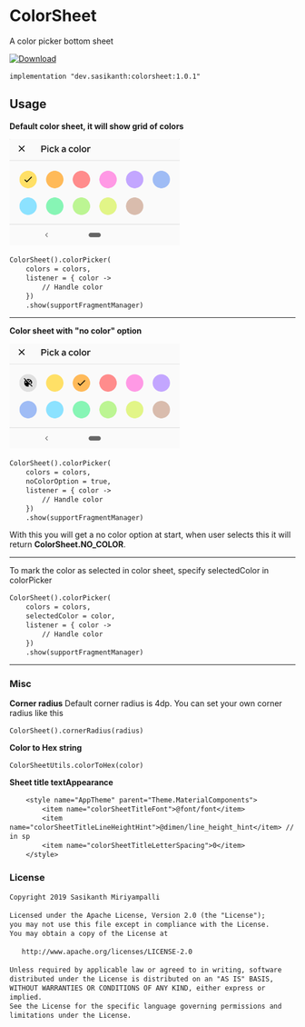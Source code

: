 # ColorSheet
A color picker bottom sheet

[ ![Download](https://api.bintray.com/packages/sasikanthmiriyampalli/maven/color-sheet/images/download.svg?version=1.0.0) ](https://bintray.com/sasikanthmiriyampalli/maven/color-sheet/1.0.0/link)

```
implementation "dev.sasikanth:colorsheet:1.0.1"
```

## Usage
**Default color sheet, it will show grid of colors**

<img width="300" alt="portfolio_view" src="./art/color_sheet.png">
<br>

```
ColorSheet().colorPicker(
    colors = colors,
    listener = { color ->
        // Handle color
    })
    .show(supportFragmentManager)
```

---

**Color sheet with "no color" option**

<img width="300" alt="portfolio_view" src="./art/color_sheet_no_color.png">
<br>

```
ColorSheet().colorPicker(
    colors = colors,
    noColorOption = true,
    listener = { color ->
        // Handle color
    })
    .show(supportFragmentManager)
```
With this you will get a no color option at start, when user selects this it will return **ColorSheet.NO_COLOR**.

- - - -

To mark the color as selected in color sheet, specify selectedColor in colorPicker

```
ColorSheet().colorPicker(
    colors = colors,
    selectedColor = color,
    listener = { color ->
        // Handle color
    })
    .show(supportFragmentManager)
```

- - - -
### Misc
**Corner radius**
Default corner radius is 4dp. You can set your own corner radius like this
```
ColorSheet().cornerRadius(radius)
```

**Color to Hex string**
```
ColorSheetUtils.colorToHex(color)
```

**Sheet title textAppearance**
```
    <style name="AppTheme" parent="Theme.MaterialComponents">
        <item name="colorSheetTitleFont">@font/font</item>
        <item name="colorSheetTitleLineHeightHint">@dimen/line_height_hint</item> // in sp
        <item name="colorSheetTitleLetterSpacing">0</item>
    </style>
```

### License

```
Copyright 2019 Sasikanth Miriyampalli

Licensed under the Apache License, Version 2.0 (the "License");
you may not use this file except in compliance with the License.
You may obtain a copy of the License at

   http://www.apache.org/licenses/LICENSE-2.0

Unless required by applicable law or agreed to in writing, software
distributed under the License is distributed on an "AS IS" BASIS,
WITHOUT WARRANTIES OR CONDITIONS OF ANY KIND, either express or implied.
See the License for the specific language governing permissions and
limitations under the License.
```
